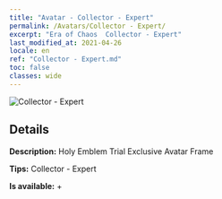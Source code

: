 ```yaml
---
title: "Avatar - Collector - Expert"
permalink: /Avatars/Collector - Expert/
excerpt: "Era of Chaos  Collector - Expert"
last_modified_at: 2021-04-26
locale: en
ref: "Collector - Expert.md"
toc: false
classes: wide
---
```

 ![Collector - Expert](/images/a/avatarFrame_59.png)

## Details

 **Description:** Holy Emblem Trial Exclusive Avatar Frame 

 **Tips:** Collector - Expert 

 **Is available:**  + 

